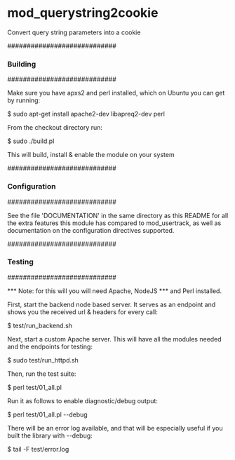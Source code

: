 mod_querystring2cookie
======================

Convert query string parameters into a cookie

############################
### Building
############################

Make sure you have apxs2 and perl installed, which on Ubuntu
you can get by running:

  $ sudo apt-get install apache2-dev libapreq2-dev  perl

From the checkout directory run:

  $ sudo ./build.pl

This will build, install & enable the module on your system

############################
### Configuration
############################

See the file 'DOCUMENTATION' in the same directory as this
README for all the extra features this module has compared to
mod_usertrack, as well as documentation on the configuration
directives supported.

############################
### Testing
############################

*** Note: for this will you will need Apache, NodeJS
*** and Perl installed.

First, start the backend node based server. It serves
as an endpoint and shows you the received url & headers
for every call:

  $ test/run_backend.sh

Next, start a custom Apache server. This will have all
the modules needed and the endpoints for testing:

  $ sudo test/run_httpd.sh

Then, run the test suite:

  $ perl test/01_all.pl

Run it as follows to enable diagnostic/debug output:

  $ perl test/01_all.pl --debug

There will be an error log available, and that will be
especially useful if you built the library with --debug:

  $ tail -F test/error.log



